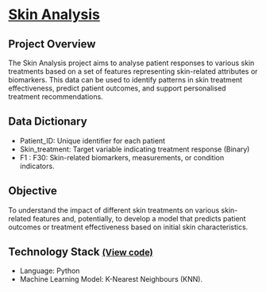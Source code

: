 # [Skin Analysis](../c.%20Jupyter%20Notebooks/Skin%20Analysis.ipynb)


## Project Overview
The Skin Analysis project aims to analyse patient responses to various skin treatments based on a set of features 
representing skin-related attributes or biomarkers. This data can be used to identify patterns in skin treatment 
effectiveness, predict patient outcomes, and support personalised treatment recommendations.

## Data Dictionary
- Patient_ID: Unique identifier for each patient
- Skin_treatment: Target variable indicating treatment response (Binary)
- F1 : F30: Skin-related biomarkers, measurements, or condition indicators.

## Objective
To understand the impact of different skin treatments on various skin-related features and, potentially, to develop a 
model that predicts patient outcomes or treatment effectiveness based on initial skin characteristics.

## Technology Stack <small> [(View code)](../c.%20Jupyter%20Notebooks/Skin%20Analysis.ipynb) </small> 
- Language: Python
- Machine Learning Model: K-Nearest Neighbours (KNN).